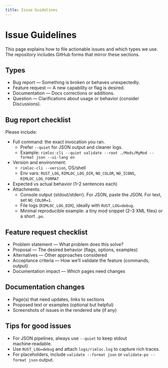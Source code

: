 ```yaml
---
title: Issue Guidelines
---
```


# Issue Guidelines

This page explains how to file actionable issues and which types we use. The repository includes GitHub forms that mirror these sections.

## Types

- Bug report — Something is broken or behaves unexpectedly.
- Feature request — A new capability or flag is desired.
- Documentation — Docs corrections or additions.
- Question — Clarifications about usage or behavior (consider Discussions).

## Bug report checklist

Please include:

- Full command: the exact invocation you ran.
  - Prefer `--quiet` for JSON output and cleaner logs.
  - Example: `rimloc-cli --quiet validate --root ./Mods/MyMod --format json --ui-lang en`
- Version and environment:
  - `rimloc-cli --version`, OS/shell
  - Env vars: `RUST_LOG`, `RIMLOC_LOG_DIR`, `NO_COLOR`, `NO_ICONS`, `RIMLOC_LOG_FORMAT`
- Expected vs actual behavior (1–2 sentences each)
- Attachments:
  - Console output (stdout/stderr). For JSON, paste the JSON. For text, set `NO_COLOR=1`.
  - File logs (`RIMLOC_LOG_DIR`), ideally with `RUST_LOG=debug`.
  - Minimal reproducible example: a tiny mod snippet (2–3 XML files) or a short `.po`.

## Feature request checklist

- Problem statement — What problem does this solve?
- Proposal — The desired behavior (flags, options, examples)
- Alternatives — Other approaches considered
- Acceptance criteria — How we’ll validate the feature (commands, output)
- Documentation impact — Which pages need changes

## Documentation changes

- Page(s) that need updates, links to sections
- Proposed text or examples (optional but helpful)
- Screenshots of issues in the rendered site (if any)

## Tips for good issues

- For JSON pipelines, always use `--quiet` to keep stdout machine‑readable.
- Use `RUST_LOG=debug` and attach `logs/rimloc.log` to capture rich traces.
- For placeholders, include `validate --format json` or `validate-po --format json` output.


